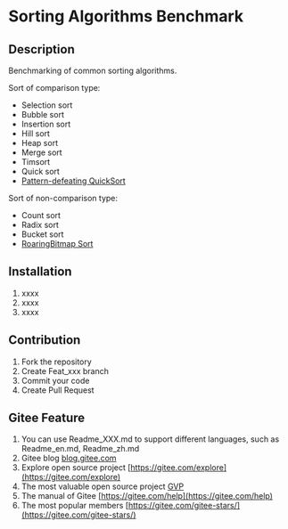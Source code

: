 # Sorting Algorithms Benchmark

## Description

Benchmarking of common sorting algorithms.

Sort of comparison type:

+ Selection sort
+ Bubble sort
+ Insertion sort
+ Hill sort
+ Heap sort
+ Merge sort
+ Timsort
+ Quick sort
+ [Pattern-defeating QuickSort](https://github.com/orlp/pdqsort)

Sort of non-comparison type:

+ Count sort
+ Radix sort
+ Bucket sort
+ [RoaringBitmap Sort](https://gitee.com/shines77/rbsort)

## Installation

1. xxxx
2. xxxx
3. xxxx

## Contribution

1. Fork the repository
2. Create Feat_xxx branch
3. Commit your code
4. Create Pull Request

## Gitee Feature

1. You can use Readme\_XXX.md to support different languages, such as Readme\_en.md, Readme\_zh.md
2. Gitee blog [blog.gitee.com](https://blog.gitee.com)
3. Explore open source project [https://gitee.com/explore](https://gitee.com/explore)
4. The most valuable open source project [GVP](https://gitee.com/gvp)
5. The manual of Gitee [https://gitee.com/help](https://gitee.com/help)
6. The most popular members  [https://gitee.com/gitee-stars/](https://gitee.com/gitee-stars/)
